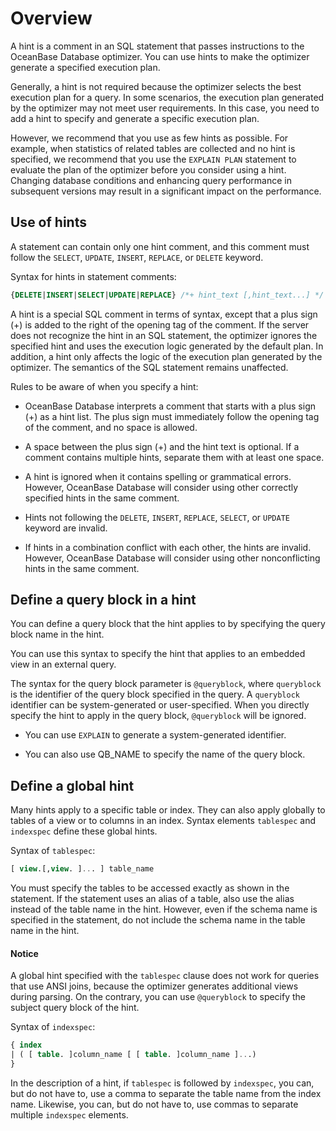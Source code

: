 # Overview

A hint is a comment in an SQL statement that passes instructions to the OceanBase Database optimizer. You can use hints to make the optimizer generate a specified execution plan.

Generally, a hint is not required because the optimizer selects the best execution plan for a query. In some scenarios, the execution plan generated by the optimizer may not meet user requirements. In this case, you need to add a hint to specify and generate a specific execution plan.

However, we recommend that you use as few hints as possible. For example, when statistics of related tables are collected and no hint is specified, we recommend that you use the `EXPLAIN PLAN` statement to evaluate the plan of the optimizer before you consider using a hint. Changing database conditions and enhancing query performance in subsequent versions may result in a significant impact on the performance.

## Use of hints

A statement can contain only one hint comment, and this comment must follow the `SELECT`, `UPDATE`, `INSERT`, `REPLACE`, or `DELETE` keyword.

Syntax for hints in statement comments:

```sql
{DELETE|INSERT|SELECT|UPDATE|REPLACE} /*+ hint_text [,hint_text...] */
```

A hint is a special SQL comment in terms of syntax, except that a plus sign (+) is added to the right of the opening tag of the comment. If the server does not recognize the hint in an SQL statement, the optimizer ignores the specified hint and uses the execution logic generated by the default plan. In addition, a hint only affects the logic of the execution plan generated by the optimizer. The semantics of the SQL statement remains unaffected.

Rules to be aware of when you specify a hint:

* OceanBase Database interprets a comment that starts with a plus sign (+) as a hint list. The plus sign must immediately follow the opening tag of the comment, and no space is allowed.

* A space between the plus sign (+) and the hint text is optional. If a comment contains multiple hints, separate them with at least one space.

* A hint is ignored when it contains spelling or grammatical errors. However, OceanBase Database will consider using other correctly specified hints in the same comment.

* Hints not following the `DELETE`, `INSERT`, `REPLACE`, `SELECT`, or `UPDATE` keyword are invalid.

* If hints in a combination conflict with each other, the hints are invalid. However, OceanBase Database will consider using other nonconflicting hints in the same comment.

## Define a query block in a hint

You can define a query block that the hint applies to by specifying the query block name in the hint.

You can use this syntax to specify the hint that applies to an embedded view in an external query.

The syntax for the query block parameter is `@queryblock`, where `queryblock` is the identifier of the query block specified in the query. A `queryblock` identifier can be system-generated or user-specified. When you directly specify the hint to apply in the query block, `@queryblock` will be ignored.

* You can use `EXPLAIN` to generate a system-generated identifier.

* You can also use QB_NAME to specify the name of the query block.

## Define a global hint

Many hints apply to a specific table or index. They can also apply globally to tables of a view or to columns in an index. Syntax elements `tablespec` and `indexspec` define these global hints.

Syntax of `tablespec`:

```sql
[ view.[,view. ]... ] table_name
```

You must specify the tables to be accessed exactly as shown in the statement. If the statement uses an alias of a table, also use the alias instead of the table name in the hint. However, even if the schema name is specified in the statement, do not include the schema name in the table name in the hint.

  <main id="notice" type='notice'>
    <h4>Notice</h4>
    <p>A global hint specified with the <code>tablespec</code> clause does not work for queries that use ANSI joins, because the optimizer generates additional views during parsing. On the contrary, you can use <code>@queryblock</code> to specify the subject query block of the hint. </p>
  </main>

Syntax of `indexspec`:

```sql
{ index
| ( [ table. ]column_name [ [ table. ]column_name ]...)
}
```

In the description of a hint, if `tablespec` is followed by `indexspec`, you can, but do not have to, use a comma to separate the table name from the index name. Likewise, you can, but do not have to, use commas to separate multiple `indexspec` elements.
